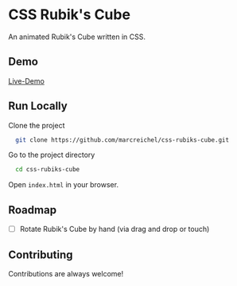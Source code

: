 # CSS Rubik's Cube

An animated Rubik's Cube written in CSS.


## Demo

[Live-Demo](https://marcreichel.github.io/css-rubiks-cube/)


## Run Locally

Clone the project

```bash
  git clone https://github.com/marcreichel/css-rubiks-cube.git
```

Go to the project directory

```bash
  cd css-rubiks-cube
```

Open `index.html` in your browser.


## Roadmap

* [ ] Rotate Rubik's Cube by hand (via drag and drop or touch)

## Contributing

Contributions are always welcome!
